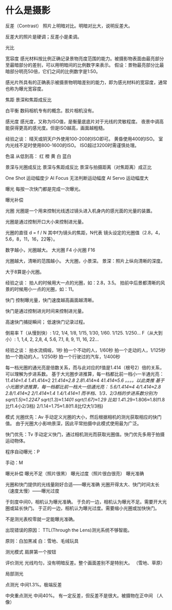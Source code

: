 # 什么是摄影

反差（Contrast）
照片上明暗对比。明暗对比大，说明反差大。

反差大的照片是硬调；反差小是柔调。

光比

宽容度
感光材料按比例正确记录景物亮度范围的能力。被摄影物表面由最亮部分至最暗部分的差别，可以用明暗间的比例数字来表示。
假设：景物最亮部分比最暗部分明亮50倍，它们之间的比例数字是1:50。

感光片所具有的正确表示被摄景物明暗差别的能力，即为感光材料的宽容度，通常也称为曝光宽容度。

焦距
景深和焦距成反比

白平衡
数码相机专有的概念。胶片相机没有。

感光度
感光度，又称为ISO值，是衡量底底片对于光线的灵敏程度。
夜景中调高能获得更高的感光度。但是ISO越高，画面越粗糙。

经验之谈：
晴天或阴天户外使用100-200的ISO即可。
黄昏使用400的ISO。
室内光线不足时使用800-1600的ISO。
ISO超过3200时需谨慎处理。

色温
从低到高：
红 橙 黄 白 蓝白

景深与光圈成反比
景深与焦距成反比
景深与拍摄距离（对焦距离）成正比

One Shot 运动幅度少
AI Focus 无法判断运动幅度
AI Servo 运动幅度大

曝光
每按一次快门都是完成一次曝光。

曝光补偿

光圈
光圈是一个用来控制光线透过镜头进入机身内的感光面的光量的装置。

光圈是通过控制开口大小来控制进光量。

光圈的直径 d = f / N
其中f为镜头的焦距，N代表 镜头设定的光圈值（2.8，4，5.6，8，11，16，22等）。



数字越小，光圈越大。
大光圈 F4
小光圈 F16

光圈越大，清晰的范围越小。
大光圈，小景深。
景深：照片上纵向清晰的深度。

大于8算是小光圈。

经验之谈：
拍人的时候用大一点的光圈，如：2.8，3.5。
拍前中后景都清晰的风景的时候用小一点的光圈，如：11。

快门
控制曝光量，快门速度越高画面越清晰。

快门是通过控制进光时间来控制进光量。

高速快门捕捉瞬间；
低速快门记录过程。

倒易率
T（从慢到快）: 1/2, 1/4, 1/8, 1/15, 1/30, 1/60. 1/125. 1/250...
F（从大到小）: 1, 1,4, 2, 2,8, 4, 5.6, 7.1, 8, 9, 11, 16, 22...

经验之谈：
拍水流绸缎，1秒
拍一个不动的人，1/60秒
拍一个走动的人，1/125秒
拍一个跑动的人，1/250秒
拍一个行驶过的汽车，1/400秒

每一档光圈的通光亮是倍数关系，而与此对应的f值是1.414（根号2）倍的关系，可以理解为步进系数。
基于大光圈步进推算，每一档都比前一档小一半通光亮：
1*1.414≈1.4
1.4*1.414≈2
2*1.414≈2.8
2.8*1.414≈4
4*1.414≈5.6
。。。。以此类推
基于小光圈步进推算，每一档都比前一档大一倍通光亮：
5.6/1.414≈4
4/1.414≈2.8
2.8/1.414≈2
2/1.414≈1.4
1.4/1.414≈1
而半档、1/3、2/3档的步进系数分别为
sqrt(1.5)≈1.2247
sqrt(1.3)≈1.1401
sqrt(1.67)≈1.29
比如
1.4*1.29=1.806≈1.8(f1.8比f1.4小2/3档)
2/1.14=1.75≈1.8(f1.8比f2大1/3档)

模式
光圈优先：Av
手动定义光圈的大小，然后根据相机的测光获取相应的快门值。
由于光圈大小影响景深，因此平常拍摄中此模式使用最为广泛。

快门优先：Tv
手动定义快门，通过相机测光而获取光圈值。快门优先多用于拍摄运动物体。

程序自动曝光：P

手动：M

曝光补偿
曝光不足（照片很黑）
曝光过度（照片很白很亮）
曝光准确

光圈和快门提供的光线量刚好合适——曝光准确
光圈开得太大、快门时间太长（速度太慢）——曝光过度

于刻度中间0，相机认为曝光准确。
于负的一边，相机认为曝光不足。需要开大光圈或延长快门。
于正的一边，相机认为曝光过度。需要缩小光圈或加快快门。

不是测光表校零就一定能曝光准确。

出现错误的原因：
TTL(Through the Lens)测光系统不够智能。

原则：白加黑减
白：雪地、毛绒玩具

测光模式
肩屏第一个按钮

评价测光
光线均匀，没有明暗反差。整个画面差别不是特别大。
（雪地、草原）

局部测光

点测光
中间1.3%。极端反差

中央重点测光
中间40%。
有一定反差，但反差不是很大。被摄物在正中间
（人像）